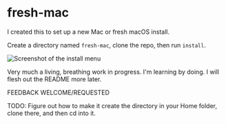 # fresh-mac

I created this to set up a new Mac or fresh macOS install.

Create a directory named `fresh-mac`, clone the repo, then run `install`.

![Screenshot of the install menu](https://i.imgur.com/zj1lzDC.png)

Very much a living, breathing work in progress. I'm learning by doing. I will flesh out the README more later.

FEEDBACK WELCOME/REQUESTED

TODO:
Figure out how to make it create the directory in your Home folder, clone there, and then cd into it.
